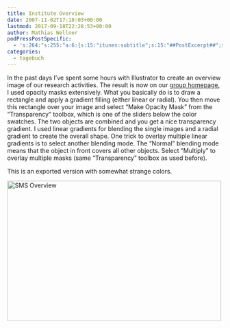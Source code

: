 ```yaml
---
title: Institute Overview
date: 2007-11-02T17:18:03+00:00
lastmod: 2017-09-18T22:28:53+00:00
author: Mathias Wellner
podPressPostSpecific:
  - 's:264:"s:255:"a:6:{s:15:"itunes:subtitle";s:15:"##PostExcerpt##";s:14:"itunes:summary";s:15:"##PostExcerpt##";s:15:"itunes:keywords";s:17:"##WordPressCats##";s:13:"itunes:author";s:10:"##Global##";s:15:"itunes:explicit";s:7:"Default";s:12:"itunes:block";s:7:"Default";}";";'
categories:
  - tagebuch
---
```

In the past days I&#8217;ve spent some hours with Illustrator to create an overview image of our research activities. The result is now on our [group homepage](http://www.sms.hest.ethz.ch/), I used opacity masks extensively. What you basically do is to draw a rectangle and apply a gradient filling (either linear or radial). You then move this rectangle over your image and select &#8220;Make Opacity Mask&#8221; from the &#8220;Transparency&#8221; toolbox, which is one of the sliders below the color swatches. The two objects are combined and you get a nice transparency gradient. I used linear gradients for blending the single images and a radial gradient to create the overall shape. One trick to overlay multiple linear gradients is to select another blending mode. The &#8220;Normal&#8221; blending mode means that the object in front covers all other objects. Select &#8220;Multiply&#8221; to overlay multiple masks (same &#8220;Transparency&#8221; toolbox as used before).

This is an exported version with somewhat strange colors.

[<img src="http://farm3.static.flickr.com/2144/1827352205_b42119a7bc.jpg" alt="SMS Overview" height="327" width="500" />](http://www.flickr.com/photos/mwellner/1827352205/ "Photo Sharing")